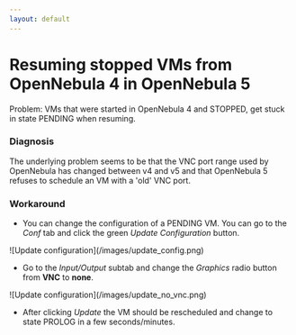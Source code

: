 ```yaml
---
layout: default
---
```


# Resuming stopped VMs from OpenNebula 4 in OpenNebula 5

Problem: VMs that were started in OpenNebula 4 and STOPPED, get stuck in state PENDING when resuming.

### Diagnosis

The underlying problem seems to be that the VNC port range used by OpenNebula has changed between v4 and v5 and that OpenNebula 5 refuses to schedule an VM with a 'old' VNC port.

### Workaround

* You can change the configuration of a PENDING VM. You can go to the _Conf_ tab and click the green _Update Configuration_ button.
<div style="max-width:640px;" markdown="1">
![Update configuration](/images/update_config.png)
</div>

* Go to the _Input/Output_ subtab and change the _Graphics_ radio button from **VNC** to **none**. 
<div style="max-width:640px;" markdown="1">
![Update configuration](/images/update_no_vnc.png)
</div>

* After clicking _Update_ the VM should be rescheduled and change to state PROLOG in a few seconds/minutes.

